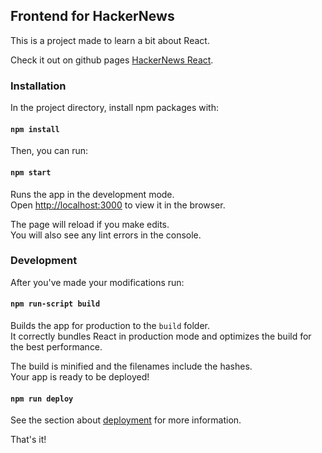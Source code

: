 ## Frontend for HackerNews

This is a project made to learn a bit about React.

Check it out on github pages [HackerNews React](https://marias210.github.io/skunkworks/).

### Installation

In the project directory, install npm packages with:

#### `npm install`

Then, you can run:

#### `npm start`

Runs the app in the development mode.<br>
Open [http://localhost:3000](http://localhost:3000) to view it in the browser.

The page will reload if you make edits.<br>
You will also see any lint errors in the console.

### Development

After you've made your modifications run:

#### `npm run-script build`

Builds the app for production to the `build` folder.<br>
It correctly bundles React in production mode and optimizes the build for the best performance.

The build is minified and the filenames include the hashes.<br>
Your app is ready to be deployed!

#### `npm run deploy`

See the section about [deployment](https://facebook.github.io/create-react-app/docs/deployment) for more information.

That's it!